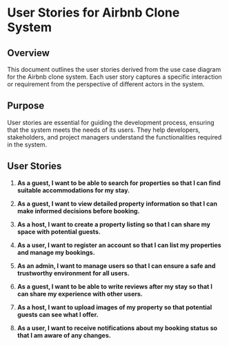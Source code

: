 # User Stories for Airbnb Clone System

## Overview
This document outlines the user stories derived from the use case diagram for the Airbnb clone system. Each user story captures a specific interaction or requirement from the perspective of different actors in the system.

## Purpose
User stories are essential for guiding the development process, ensuring that the system meets the needs of its users. They help developers, stakeholders, and project managers understand the functionalities required in the system.

## User Stories

1. **As a guest, I want to be able to search for properties so that I can find suitable accommodations for my stay.**

2. **As a guest, I want to view detailed property information so that I can make informed decisions before booking.**

3. **As a host, I want to create a property listing so that I can share my space with potential guests.**

4. **As a user, I want to register an account so that I can list my properties and manage my bookings.**

5. **As an admin, I want to manage users so that I can ensure a safe and trustworthy environment for all users.**

6. **As a guest, I want to be able to write reviews after my stay so that I can share my experience with other users.**

7. **As a host, I want to upload images of my property so that potential guests can see what I offer.**

8. **As a user, I want to receive notifications about my booking status so that I am aware of any changes.**